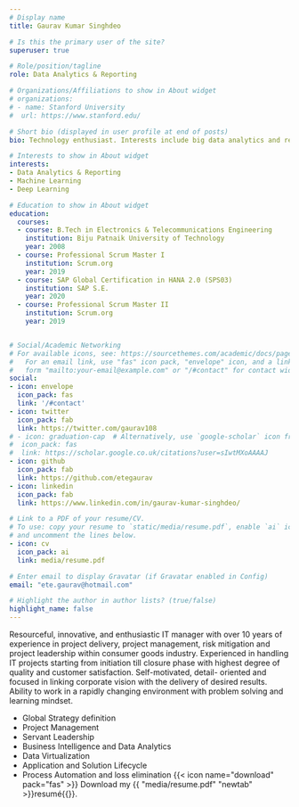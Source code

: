```yaml
---
# Display name
title: Gaurav Kumar Singhdeo

# Is this the primary user of the site?
superuser: true

# Role/position/tagline
role: Data Analytics & Reporting

# Organizations/Affiliations to show in About widget
# organizations:
# - name: Stanford University
#  url: https://www.stanford.edu/

# Short bio (displayed in user profile at end of posts)
bio: Technology enthusiast. Interests include big data analytics and reporting.

# Interests to show in About widget
interests:
- Data Analytics & Reporting
- Machine Learning 
- Deep Learning

# Education to show in About widget
education:
  courses:
  - course: B.Tech in Electronics & Telecommunications Engineering
    institution: Biju Patnaik University of Technology
    year: 2008
  - course: Professional Scrum Master I
    institution: Scrum.org
    year: 2019
  - course: SAP Global Certification in HANA 2.0 (SPS03)
    institution: SAP S.E.
    year: 2020
  - course: Professional Scrum Master II
    institution: Scrum.org
    year: 2019


# Social/Academic Networking
# For available icons, see: https://sourcethemes.com/academic/docs/page-builder/#icons
#   For an email link, use "fas" icon pack, "envelope" icon, and a link in the
#   form "mailto:your-email@example.com" or "/#contact" for contact widget.
social:
- icon: envelope
  icon_pack: fas
  link: '/#contact'
- icon: twitter
  icon_pack: fab
  link: https://twitter.com/gaurav108
# - icon: graduation-cap  # Alternatively, use `google-scholar` icon from `ai` icon pack
#  icon_pack: fas
#  link: https://scholar.google.co.uk/citations?user=sIwtMXoAAAAJ
- icon: github
  icon_pack: fab
  link: https://github.com/etegaurav
- icon: linkedin
  icon_pack: fab
  link: https://www.linkedin.com/in/gaurav-kumar-singhdeo/

# Link to a PDF of your resume/CV.
# To use: copy your resume to `static/media/resume.pdf`, enable `ai` icons in `params.toml`, 
# and uncomment the lines below.
- icon: cv
  icon_pack: ai
  link: media/resume.pdf

# Enter email to display Gravatar (if Gravatar enabled in Config)
email: "ete.gaurav@hotmail.com"

# Highlight the author in author lists? (true/false)
highlight_name: false
---
```


Resourceful, innovative, and enthusiastic IT manager with over 10 years of experience in project delivery, project management, risk mitigation and project leadership within consumer goods industry. Experienced in handling IT projects starting from initiation till closure phase with highest degree of quality and customer satisfaction. Self-motivated, detail- oriented and focused in linking corporate vision with the delivery of desired results. Ability to work in a rapidly changing environment with problem solving and learning mindset.

*  Global Strategy definition
*  Project Management
*  Servant Leadership
*  Business Intelligence and Data Analytics
*  Data Virtualization
*  Application and Solution Lifecycle
*  Process Automation and loss elimination
{{< icon name="download" pack="fas" >}} Download my {{ "media/resume.pdf" "newtab" >}}resumé{{}}.
